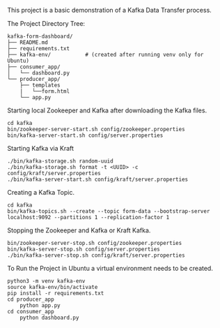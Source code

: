 This project is a basic demonstration of a Kafka Data Transfer process.

The Project Directory Tree:

```
kafka-form-dashboard/
├── README.md
├── requirements.txt
├── kafka-env/           # (created after running venv only for Ubuntu)
├── consumer_app/
│   └── dashboard.py
└── producer_app/
    ├── templates
    |   └──form.html
    └── app.py
```

Starting local Zookeeper and Kafka after downloading the Kafka files.

```
cd kafka
bin/zookeeper-server-start.sh config/zookeeper.properties
bin/kafka-server-start.sh config/server.properties
```

Starting Kafka via Kraft

```
./bin/kafka-storage.sh random-uuid	
./bin/kafka-storage.sh format -t <UUID> -c config/kraft/server.properties
./bin/kafka-server-start.sh config/kraft/server.properties
```

Creating a Kafka Topic.

```
cd kafka
bin/kafka-topics.sh --create --topic form-data --bootstrap-server localhost:9092 --partitions 1 --replication-factor 1
```

Stopping the Zookeeper and Kafka or Kraft Kafka.

```
bin/zookeeper-server-stop.sh config/zookeeper.properties
bin/kafka-server-stop.sh config/server.properties
./bin/kafka-server-stop.sh config/kraft/server.properties
```

To Run the Project in Ubuntu a virtual environment needs to be created.

```
python3 -m venv kafka-env
source kafka-env/bin/activate
pip install -r requirements.txt
cd producer_app
    python app.py
cd consumer_app
    python dashboard.py
```